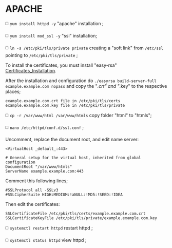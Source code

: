 # APACHE

◻️ `yum install httpd -y` "apache" installation ;

◻️ `yum install mod_ssl -y` "ssl" installation;

◻️ `ln -s /etc/pki/tls/private private` creating a "soft link" from `/etc/ssl` pointing to `/etc/pki/tls/private` ;

To install the certificates, you must install "easy-rsa" [Certificates_Installation](https://github.com/JoseCarvalho1026/Certificates_Installation).

After the installation and configuration do `./easyrsa build-server-full example.example.com nopass` and copy the "*.crt" and "*.key" to the respective places;

```
example.example.com.crt file in /etc/pki/tls/certs
example.example.com.key file in /etc/pki/tls/private
```
◻️ `cp -r /var/www/html /var/www/htmls` copy folder "html" to "htmls";

◻️ `nano /etc/httpd/conf.d/ssl.conf` ;

Uncomment, replace the document root, and edit name server:
```
<VirtualHost _default_:443>

# General setup for the virtual host, inherited from global configuration
DocumentRoot "/var/www/htmls"
ServerName example.example.com:443
```
Comment this following lines;
```
#SSLProtocol all -SSLv3
#SSLCipherSuite HIGH:MEDIUM:!aNULL:!MD5:!SEED:!IDEA
```
Then edit the certificates:
```
SSLCertificateFile /etc/pki/tls/certs/example.example.com.crt
SSLCertificateKeyFile /etc/pki/tls/private/example.example.com.key
```
◻️ `systemctl restart httpd` restart httpd ;

◻️ `systemctl status httpd` view httpd ;
